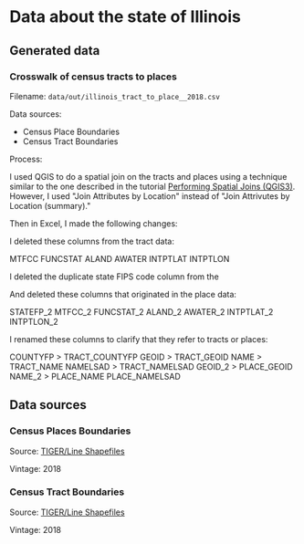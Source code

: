 # Data about the state of Illinois

## Generated data

### Crosswalk of census tracts to places

Filename: `data/out/illinois_tract_to_place__2018.csv`

Data sources:

- Census Place Boundaries
- Census Tract Boundaries

Process:

I used QGIS to do a spatial join on the tracts and places using a technique similar to the one described in the tutorial [Performing Spatial Joins (QGIS3)](https://www.qgistutorials.com/en/docs/3/performing_spatial_joins.html). However, I used "Join Attributes by Location" instead of "Join Attrivutes by Location (summary)."

Then in Excel, I made the following changes:

I deleted these columns from the tract data:

MTFCC
FUNCSTAT 
ALAND
AWATER
INTPTLAT
INTPTLON

I deleted the duplicate state FIPS code column from the

And deleted these columns that originated in the place data:

STATEFP_2
MTFCC_2
FUNCSTAT_2
ALAND_2
AWATER_2
INTPTLAT_2
INTPTLON_2

I renamed these columns to clarify that they refer to tracts or places:

COUNTYFP > TRACT_COUNTYFP
GEOID > TRACT_GEOID
NAME > TRACT_NAME
NAMELSAD > TRACT_NAMELSAD
GEOID_2 > PLACE_GEOID
NAME_2 > PLACE_NAME
PLACE_NAMELSAD

## Data sources

### Census Places Boundaries

Source: [TIGER/Line Shapefiles](https://www.census.gov/geographies/mapping-files/time-series/geo/tiger-line-file.2018.html)

Vintage: 2018

### Census Tract Boundaries

Source: [TIGER/Line Shapefiles](https://www.census.gov/geographies/mapping-files/time-series/geo/tiger-line-file.2018.html)

Vintage: 2018
